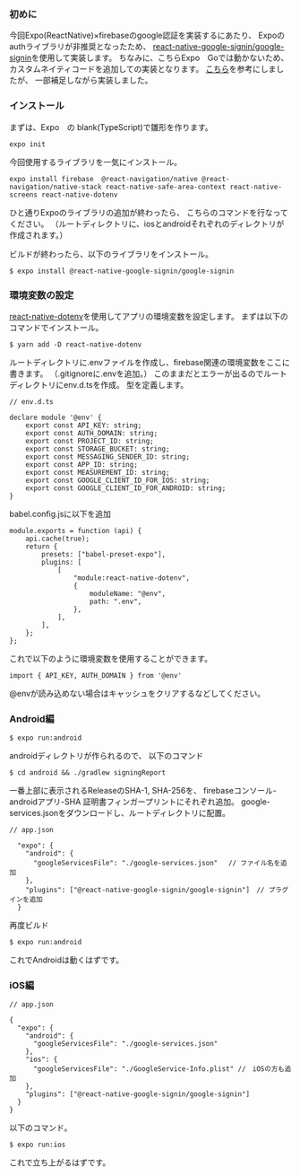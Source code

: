 ### 初めに
今回Expo(ReactNative)×firebaseのgoogle認証を実装するにあたり、
Expoのauthライブラリが非推奨となったため、
[react-native-google-signin/google-signin](https://github.com/react-native-google-signin/google-signin)を使用して実装します。
ちなみに、こちらExpo　Goでは動かないため、
カスタムネイティコードを追加しての実装となります。
[こちら](https://zenn.dev/tama8021/articles/0524_expo_firebase_auth_google_signin)を参考にしましたが、
一部補足しながら実装しました。

### インストール
まずは、Expo　の blank(TypeScript)で雛形を作ります。
```
expo init
```

今回使用するライブラリを一気にインストール。
```
expo install firebase  @react-navigation/native @react-navigation/native-stack react-native-safe-area-context react-native-screens react-native-dotenv
```

ひと通りExpoのライブラリの追加が終わったら、
こちらのコマンドを行なってください。
（ルートディレクトリに、iosとandroidそれぞれのディレクトリが作成されます。）

ビルドが終わったら、以下のライブラリをインストール。

```
$ expo install @react-native-google-signin/google-signin
```

### 環境変数の設定
[react-native-dotenv](https://www.npmjs.com/package/react-native-dotenv)を使用してアプリの環境変数を設定します。
まずは以下のコマンドでインストール。

```
$ yarn add -D react-native-dotenv 
```

ルートディレクトリに.envファイルを作成し、firebase関連の環境変数をここに書きます。
（.gitignoreに.envを追加。）
このままだとエラーが出るのでルートディレクトリにenv.d.tsを作成。
型を定義します。
```
// env.d.ts

declare module '@env' {
    export const API_KEY: string;
    export const AUTH_DOMAIN: string;
    export const PROJECT_ID: string;
    export const STORAGE_BUCKET: string;
    export const MESSAGING_SENDER_ID: string;
    export const APP_ID: string;
    export const MEASUREMENT_ID: string;
    export const GOOGLE_CLIENT_ID_FOR_IOS: string;
    export const GOOGLE_CLIENT_ID_FOR_ANDROID: string;
}

```
babel.config.jsに以下を追加
```
module.exports = function (api) {
    api.cache(true);
    return {
        presets: ["babel-preset-expo"],
        plugins: [
            [
                "module:react-native-dotenv",
                {
                    moduleName: "@env",
                    path: ".env",
                },
            ],
        ],
    };
};

```
これで以下のように環境変数を使用することができます。

 ```
 import { API_KEY, AUTH_DOMAIN } from '@env'
 ```

 @envが読み込めない場合はキャッシュをクリアするなどしてください。

### Android編

```
$ expo run:android

```
androidディレクトリが作られるので、
以下のコマンド
```
$ cd android && ./gradlew signingReport
```
一番上部に表示されるReleaseのSHA-1, SHA-256を、
firebaseコンソール-androidアプリ-SHA 証明書フィンガープリントにそれぞれ追加。
google-services.jsonをダウンロードし、ルートディレクトリに配置。

```
// app.json

  "expo": {
    "android": {
      "googleServicesFile": "./google-services.json"　 // ファイル名を追加
    },
    "plugins": ["@react-native-google-signin/google-signin"]　// プラグインを追加
  }
```
再度ビルド
```
$ expo run:android

```
これでAndroidは動くはずです。

### iOS編

```
// app.json

{
  "expo": {
    "android": {
      "googleServicesFile": "./google-services.json"
    },
    "ios": {
      "googleServicesFile": "./GoogleService-Info.plist" //　iOSの方も追加
    },
    "plugins": ["@react-native-google-signin/google-signin"]
  }
}
 ```
以下のコマンド。
```
$ expo run:ios

```
これで立ち上がるはずです。

